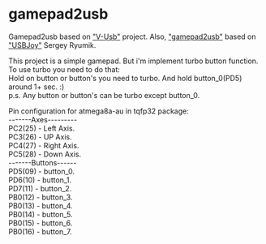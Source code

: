 # gamepad2usb
Gamepad2usb based on ["V-Usb"](https://www.obdev.at/products/vusb/index.html) project.
Also, ["gamepad2usb"](https://vk.com/gamepad2usb) based on ["USBJoy"](http://vusb.wikidot.com/project:usbjoy) Sergey Ryumik.

This project is a simple gamepad.
But i'm implement turbo button function.<br />
  To use turbo you need to do that:<br />
  Hold on button or button's you need to turbo. And hold button_0(PD5) around 1+ sec. :)<br />
  p.s. Any button or button's can be turbo except button_0.<br />


Pin configuration for atmega8a-au in tqfp32 package:<br />
   -------Axes---------<br />
   PC2(25) - Left Axis.<br />
   PC3(26) - UP Axis.<br />
   PC4(27) - Right Axis.<br />
   PC5(28) - Down Axis.<br />
   -------Buttons------<br />
   PD5(09) - button_0.<br />
   PD6(10) - button_1.<br />
   PD7(11) - button_2.<br />
   PB0(12) - button_3.<br />
   PB0(13) - button_4.<br />
   PB0(14) - button_5.<br />
   PB0(15) - button_6.<br />
   PB0(16) - button_7.<br />
